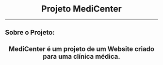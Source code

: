 <h1 align="center">Projeto MediCenter</h1>
<hr>
<h2>Sobre o Projeto:<h2>
<p align="center">MediCenter é um projeto de um Website criado para uma clínica médica.</p>
